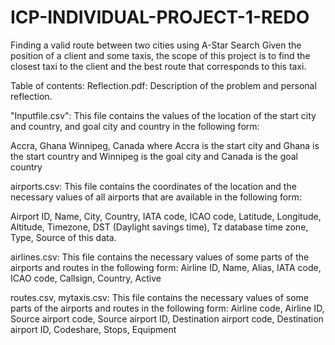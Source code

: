 # ICP-INDIVIDUAL-PROJECT-1-REDO
Finding a valid route between two cities using A-Star Search
Given the position of a client and some taxis, the scope of this project is to find the closest taxi to the client and the best route that corresponds to this taxi.

Table of contents:
Reflection.pdf: Description of the problem and personal reflection.

"Inputfile.csv": This file contains the values of the location of the start city and country, and goal city and country in the following form:

Accra, Ghana
Winnipeg, Canada
where Accra is the start city and Ghana is the start country
and Winnipeg is the goal city and Canada is the goal country

airports.csv: This file contains the coordinates of the location and the necessary values of all airports that are available in the following form:

Airport ID, Name, City, Country, IATA code, ICAO code, Latitude, Longitude, Altitude, Timezone, DST (Daylight savings time), Tz database time zone, Type, Source of this data.

airlines.csv: This file contains the necessary values of some parts of the airports and routes in the following form:
Airline ID, Name, Alias, IATA code, ICAO code, Callsign, Country, Active

routes.csv, mytaxis.csv: This file contains the necessary values of some parts of the airports and routes in the following form:
Airline code, Airline ID, Source airport code, Source airport ID, Destination airport code, Destination airport ID, Codeshare, Stops, Equipment
